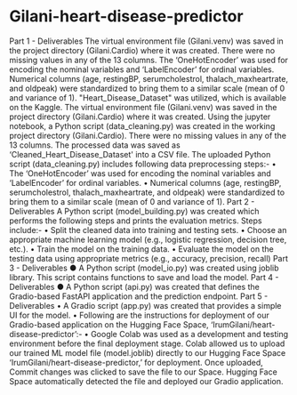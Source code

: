 # Gilani-heart-disease-predictor 
Part 1 - Deliverables 
The virtual environment file (Gilani.venv) was saved in the project directory (Gilani.Cardio) where it was created. There were no missing values in any of the 13 columns.
The ‘OneHotEncoder’ was used for encoding the nominal variables and ‘LabelEncoder’ for ordinal variables. Numerical columns (age, restingBP, serumcholestrol, thalach_maxheartrate, and oldpeak) were standardized to bring them to a similar scale (mean of 0 and variance of 1).
"Heart_Disease_Dataset" was utilized, which is available on the Kaggle. The virtual environment file (Gilani.venv) was saved in the project directory (Gilani.Cardio) where it was created. Using the jupyter notebook, a Python script (data_cleaning.py) was created in the working project directory (Gilani.Cardio). There were no missing values in any of the 13 columns.
The processed data was saved as ‘Cleaned_Heart_Disease_Dataset' into a CSV file. The uploaded Python script (data_cleaning.py) includes following data preprocessing steps:- 
•	The ‘OneHotEncoder’ was used for encoding the nominal variables and ‘LabelEncoder’ for ordinal variables. 
•	Numerical columns (age, restingBP, serumcholestrol, thalach_maxheartrate, and oldpeak) were standardized to bring them to a similar scale (mean of 0 and variance of 1).
Part 2 - Deliverables 
A Python script (model_building.py) was created which performs the following steps and prints the evaluation metrics. Steps include:-
•	Split the cleaned data into training and testing sets.
•	Choose an appropriate machine learning model (e.g., logistic regression, decision tree, etc.). 
•	Train the model on the training data. 
•	Evaluate the model on the testing data using appropriate metrics (e.g., accuracy, precision, recall)
Part 3 - Deliverables 
● A Python script (model_io.py) was created using joblib library. This script contains functions to save and load the model.
Part 4 - Deliverables 
● A Python script (api.py) was created that defines the Gradio-based FastAPI application and the prediction endpoint.
Part 5 - Deliverables 
•	A Gradio script (app.py) was created that provides a simple UI for the model. 
•	 Following are the instructions for deployment of our Gradio-based application on the Hugging Face Space, ‘IrumGilani/heart-disease-predictor’:-
•	Google Colab was used as a development and testing environment before the final deployment stage. Colab allowed us to upload our trained ML model file (model.joblib) directly to our Hugging Face Space ‘IrumGilani/heart-disease-predictor,’ for deployment. Once uploaded, Commit changes was clicked to save the file to our Space. Hugging Face Space automatically detected the file and deployed our Gradio application.
